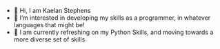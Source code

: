 - 👋 Hi, I am Kaelan Stephens
- 👀 I’m interested in developing my skills as a programmer, in whatever languages that might be!
- 🌱 I am currently refreshing on my Python Skills, and moving towards a more diverse set of skills


<!---
KaelanSte/KaelanSte is a ✨ special ✨ repository because its `README.md` (this file) appears on your GitHub profile.
You can click the Preview link to take a look at your changes.
--->

